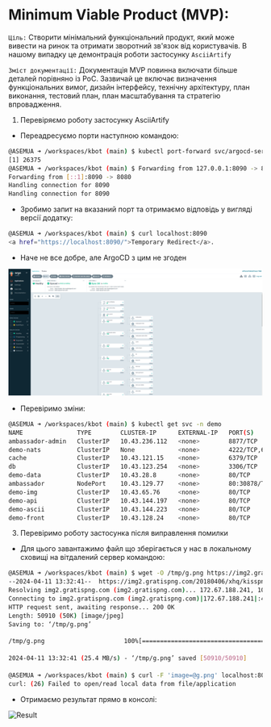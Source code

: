 
# Minimum Viable Product (MVP):

`Ціль:` Створити мінімальний функціональний продукт, який може вивести на ринок та отримати зворотний зв'язок від користувачів. В нашому випадку це демонтрація роботи застосунку `AsciiArtify`

`Зміст документації:` Документація MVP повинна включати більше деталей порівняно із PoC. Зазвичай це включає визначення функціональних вимог, дизайн інтерфейсу, технічну архітектуру, план виконання, тестовий план, план масштабування та стратегію впровадження.

1. Перевіряємо роботу застосунку AsciiArtify
- Переадресуємо порти наступною командою:
```bash
@ASEMUA ➜ /workspaces/kbot (main) $ kubectl port-forward svc/argocd-server -n argocd 8090:443&
[1] 26375
@ASEMUA ➜ /workspaces/kbot (main) $ Forwarding from 127.0.0.1:8090 -> 8080
Forwarding from [::1]:8090 -> 8080
Handling connection for 8090
Handling connection for 8090
```
- Зробимо запит на вказаний порт та отримаємо відповідь у вигляді версії додатку:  
```bash
@ASEMUA ➜ /workspaces/kbot (main) $ curl localhost:8090
<a href="https://localhost:8090/">Temporary Redirect</a>.      
```
- Наче не все добре, але  ArgoCD з цим не згоден

![ambassador](1.PNG)  

- Перевіримо зміни:
```bash
@ASEMUA ➜ /workspaces/kbot (main) $ kubectl get svc -n demo
NAME               TYPE        CLUSTER-IP      EXTERNAL-IP   PORT(S)                                                 AGE
ambassador-admin   ClusterIP   10.43.236.112   <none>        8877/TCP                                                59m
demo-nats          ClusterIP   None            <none>        4222/TCP,6222/TCP,8222/TCP,7777/TCP,7422/TCP,7522/TCP   59m
cache              ClusterIP   10.43.121.15    <none>        6379/TCP                                                59m
db                 ClusterIP   10.43.123.254   <none>        3306/TCP                                                59m
demo-data          ClusterIP   10.43.28.8      <none>        80/TCP                                                  59m
ambassador         NodePort    10.43.129.77    <none>        80:30878/TCP                                            59m
demo-img           ClusterIP   10.43.65.76     <none>        80/TCP                                                  59m
demo-api           ClusterIP   10.43.144.197   <none>        80/TCP                                                  59m
demo-ascii         ClusterIP   10.43.144.223   <none>        80/TCP                                                  59m
demo-front         ClusterIP   10.43.128.24    <none>        80/TCP                                                  59m
```

3. Перевіримо роботу застосунка після виправлення помилки
- Для цього завантажимо файл що зберігається у нас в локальному сховищі на вітдалений сервер командою:
```bash
@ASEMUA ➜ /workspaces/kbot (main) $ wget -O /tmp/g.png https://img2.gratispng.com/20180406/xhq/kisspng-computer-icons-house-window-blinds-shades-brookl-adress-5ac7dd63724750.6622363615230477794681.jpg
--2024-04-11 13:32:41--  https://img2.gratispng.com/20180406/xhq/kisspng-computer-icons-house-window-blinds-shades-brookl-adress-5ac7dd63724750.6622363615230477794681.jpg
Resolving img2.gratispng.com (img2.gratispng.com)... 172.67.188.241, 104.21.65.55, 2606:4700:3037::6815:4137, ...
Connecting to img2.gratispng.com (img2.gratispng.com)|172.67.188.241|:443... connected.
HTTP request sent, awaiting response... 200 OK
Length: 50910 (50K) [image/jpeg]
Saving to: ‘/tmp/g.png’

/tmp/g.png                      100%[====================================================>]  49.72K  --.-KB/s    in 0.002s  

2024-04-11 13:32:41 (25.4 MB/s) - ‘/tmp/g.png’ saved [50910/50910]

@ASEMUA ➜ /workspaces/kbot (main) $ curl -F 'image=@g.png' localhost:8090/img/
curl: (26) Failed to open/read local data from file/application
```
- Отримаємо результат прямо в консолі:  

![Result](.img/argo_res.png)  

